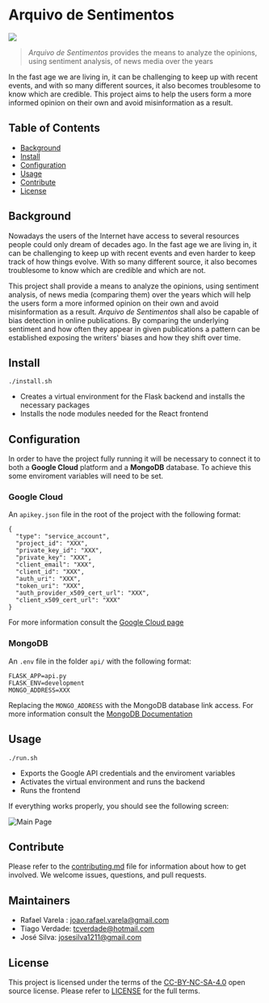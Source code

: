 # Arquivo de Sentimentos

![](https://i.imgur.com/Hhjk4x9.png)
> *Arquivo de Sentimentos* provides the means to analyze the opinions, using sentiment analysis, of news media over the years

In the fast age we are living in, it can be challenging to keep up with recent events, and with so many different sources, it also becomes troublesome to know which are credible. This project aims to help the users form a more informed opinion on their own and avoid misinformation as a result.

## Table of Contents

- [Background](#background)
- [Install](#install)
- [Configuration](#configuration)
- [Usage](#usage)
- [Contribute](#contribute)
- [License](#license)

## Background

Nowadays the users of the Internet have access to several resources people could only dream of decades ago. In the fast age we are living in, it can be challenging to keep up with recent events and even harder to keep track of how things evolve. With so many different source, it also becomes troublesome to know which are credible and which are not.

This project shall provide a means to analyze the opinions, using sentiment analysis, of news media (comparing them) over the years which will help the users form a more informed opinion on their own and avoid misinformation as a result. *Arquivo de Sentimentos* shall also be capable of bias detection in online publications. By comparing the underlying sentiment and how often they appear in given publications a pattern can be established exposing the writers' biases and how they shift over time.


## Install

```./install.sh```

* Creates a virtual environment for the Flask backend and installs the necessary packages
* Installs the node modules needed for the React frontend


## Configuration

In order to have the project fully running it will be necessary to connect it to both a **Google Cloud** platform and a **MongoDB** database. To achieve this some enviroment variables will need to be set.

### Google Cloud

An `apikey.json` file in the root of the project with the following format:

```
{
  "type": "service_account",
  "project_id": "XXX",
  "private_key_id": "XXX",
  "private_key": "XXX",
  "client_email": "XXX",
  "client_id": "XXX",
  "auth_uri": "XXX",
  "token_uri": "XXX",
  "auth_provider_x509_cert_url": "XXX",
  "client_x509_cert_url": "XXX"
}
```

For more information consult the [Google Cloud page](https://cloud.google.com/natural-language/docs/setup)

### MongoDB

An `.env` file in the folder `api/` with the following format:

```
FLASK_APP=api.py
FLASK_ENV=development
MONGO_ADDRESS=XXX
```

Replacing the `MONGO_ADDRESS` with the MongoDB database link access.
For more information consult the [MongoDB Documentation](https://docs.atlas.mongodb.com/connect-to-cluster/#connect-to-a-cluster)

## Usage

```./run.sh```

* Exports the Google API credentials and the enviroment variables
* Activates the virtual environment and runs the backend
* Runs the frontend

If everything works properly, you should see the following screen:

![Main Page](https://imgur.com/kkw2XzC.png)

## Contribute

Please refer to the [contributing.md](Contributing.md)  file for information about how to get involved. We welcome issues, questions, and pull requests.

## Maintainers
- Rafael Varela : joao.rafael.varela@gmail.com
- Tiago Verdade: tcverdade@hotmail.com
- José Silva: josesilva1211@gmail.com

## License

This project is licensed under the terms of the [CC-BY-NC-SA-4.0](https://creativecommons.org/licenses/by-nc-sa/4.0/) open source license. Please refer to [LICENSE](LICENSE) for the full terms.

